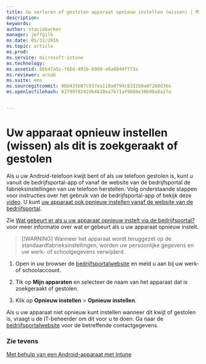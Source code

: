 ```yaml
---
title: Uw verloren of gestolen apparaat opnieuw instellen (wissen) | Microsoft Intune
description: 
keywords: 
author: staciebarker
manager: jeffgilb
ms.date: 05/31/2016
ms.topic: article
ms.prod: 
ms.service: microsoft-intune
ms.technology: 
ms.assetid: 8bb47a5c-f66d-491b-b909-e6a8844f773a
ms.reviewer: arnab
ms.suite: ems
ms.sourcegitcommit: 0bb435b87c937ea118a0794c8332b9a8f268d36e
ms.openlocfilehash: 63799f8242db4618ea7b71af9608e30b98a8a27a


---
```



# Uw apparaat opnieuw instellen (wissen) als dit is zoekgeraakt of gestolen

Als u uw Android-telefoon kwijt bent of als uw telefoon gestolen is, kunt u vanuit de bedrijfsportal-app of vanaf de website van de bedrijfsportal de fabrieksinstellingen van uw telefoon herstellen. Volg onderstaande stappen voor instructies over het gebruik van de bedrijfsportal-app of bekijk deze [video](http://aka.ms/ly1x17). U kunt [uw apparaat ook opnieuw instellen vanaf de website van de bedrijfsportal](reset-your-device-cpwebsite.md).

Zie [Wat gebeurt er als u uw apparaat opnieuw instelt via de bedrijfsportal?](what-happens-if-you-reset-your-device-using-the-company-portal-android.md) voor meer informatie over wat er gebeurt als u uw apparaat opnieuw instelt.

> [!WARNING] Wanneer het apparaat wordt teruggezet op de standaardfabrieksinstellingen, worden uw persoonlijke gegevens en uw werk- of schoolgegevens verwijderd.

1.  Open in uw browser de [bedrijfsportalwebsite](http://portal.manage.microsoft.com) en meld u aan bij uw werk- of schoolaccount.

2.  Tik op **Mijn apparaten** en selecteer de naam van het apparaat dat is zoekgeraakt of gestolen.

3.  Klik op **Opnieuw instellen** &gt; **Opnieuw instellen**.

Als u uw apparaat niet opnieuw kunt instellen wanneer dit kwijt of gestolen is, vraagt u de IT-beheerder om dit voor u te doen. Ga naar de [bedrijfsportalwebsite](http://portal.manage.microsoft.com) voor de betreffende contactgegevens.

### Zie tevens
[Met behulp van een Android-apparaat met Intune](using-your-android-device-with-intune.md)




<!--HONumber=Jun16_HO2-->


